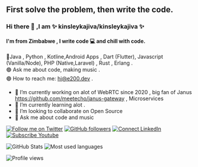 ## First solve the problem, then write the code.

### Hi there 👋 ,I am   ✨ **kinsleykajiva/kinsleykajiva** ✨

#### I'm from Zimbabwe , I write code 💻 and chill with code.


🔴Java , Python , Kotline,Android Apps , Dart (Flutter), Javascript (Vanilla/Node), PHP (Native,Laravel) , Rust , Erlang .<br>
🟢 Ask me about code, making music  .<br>
🟣 How to reach me: [hi@e200.dev](mailto:kajivakinsley@gmail.com) .<br>

- 🔭 I’m currently working on alot of WebRTC since 2020 , big fan of Janus https://github.com/meetecho/janus-gateway  , Microservices
- 🌱 I’m currently learning alot .
- 👯 I’m looking to collaborate on Open Source
- 💬 Ask me about  code and music 


[![Follow me on Twitter](https://img.shields.io/twitter/follow/kinsleyKAJIVA?style=social)](https://twitter.com/kinsleyKAJIVA)
[![GitHub followers](https://img.shields.io/github/followers/kinsleykajiva?style=social)](https://github.com/kinsleykajiva)
[![Connect LinkedIn](https://img.shields.io/badge/LinkedIn-informational?style=social&logo=linkedin)](https://www.linkedin.com/in/kinsley-kajiva/)
[![Subscribe Youtube](https://img.shields.io/badge/Youtube-informational?style=social&logo=youtube)](https://www.youtube.com/channel/UC0N8-Hcjzg7MkJTnxWr7IBg)

![GitHub Stats](https://github-readme-stats.vercel.app/api?username=kinsleykajiva&hide_border=true&show_icons=true&include_all_commits=false&count_private=true&line_height=24&text_color=ffffff&icon_color=ffffff&bg_color=0,833ab4,5851db,405de6&title_color=ffffff)
![Most used languages](https://github-readme-stats.vercel.app/api/top-langs/?username=kinsleykajiva&hide=html&hide_border=true&card_width=320&layout=compact&langs_count=4&text_color=ffffff&icon_color=ffffff&bg_color=0,833ab4,5851db,405de6&title_color=ffffff)

![Profile views](https://gpvc.arturio.dev/kinsleykajiva)
